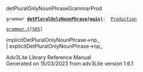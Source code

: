 <span class="title">detPluralOnlyNounPhrase</span><span class="type">GrammarProd</span>

`grammar `**[`detPluralOnlyNounPhrase(main)`](../object/detPluralOnlyNounPhrase(main).html)**` :   `[`Production`](../object/Production.html)

[`grammar.t`](../file/grammar.t.html)`[`[`585`](../source/grammar.t.html#585)`]`

<div class="gramrule">

implicitDetPluralOnlyNounPhrase-\>np\_  
\| explicitDetPluralOnlyNounPhrase-\>np\_  

</div>

<div class="ftr">

Adv3Lite Library Reference Manual  
Generated on 15/03/2023 from adv3Lite version 1.6.1

</div>
